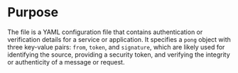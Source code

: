 # Purpose
The file is a YAML configuration file that contains authentication or verification details for a service or application. It specifies a `pong` object with three key-value pairs: `from`, `token`, and `signature`, which are likely used for identifying the source, providing a security token, and verifying the integrity or authenticity of a message or request.
